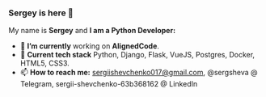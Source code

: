 ### Sergey is here 👋

My name is **Sergey** and **I am a Python Developer:**

- 🔭 **I’m currently** working on **AlignedCode**.
- 🌱 **Current tech stack** Python, Django, Flask, VueJS, Postgres, Docker, HTML5, CSS3.
- 📫 **How to reach me:** sergiishevchenko017@gmail.com, @sergsheva @ Telegram, sergii-shevchenko-63b368162 @ LinkedIn
